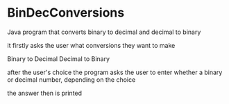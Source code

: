 # BinDecConversions

Java program that converts binary to decimal and decimal to binary

it firstly asks the user what conversions they want to make 

Binary to Decimal 
Decimal to Binary

after the user's choice the program asks the user to enter whether a binary or decimal number, depending on the choice

the answer then is printed
